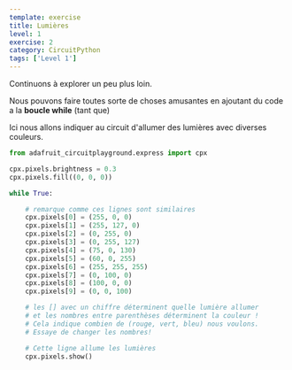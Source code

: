 ```yaml
---
template: exercise
title: Lumières
level: 1
exercise: 2
category: CircuitPython
tags: ['Level 1']
---
```


Continuons à explorer un peu plus loin.

Nous pouvons faire toutes sorte de choses amusantes en ajoutant du code a la **boucle while** (tant que)

Ici nous allons indiquer au circuit d'allumer des lumières avec diverses couleurs.

```python
from adafruit_circuitplayground.express import cpx

cpx.pixels.brightness = 0.3
cpx.pixels.fill((0, 0, 0))

while True:

    # remarque comme ces lignes sont similaires
    cpx.pixels[0] = (255, 0, 0)
    cpx.pixels[1] = (255, 127, 0)
    cpx.pixels[2] = (0, 255, 0)
    cpx.pixels[3] = (0, 255, 127)
    cpx.pixels[4] = (75, 0, 130)
    cpx.pixels[5] = (60, 0, 255)
    cpx.pixels[6] = (255, 255, 255)
    cpx.pixels[7] = (0, 100, 0)
    cpx.pixels[8] = (100, 0, 0)
    cpx.pixels[9] = (0, 0, 100)

    # les [] avec un chiffre déterminent quelle lumière allumer
    # et les nombres entre parenthèses déterminent la couleur !
    # Cela indique combien de (rouge, vert, bleu) nous voulons.
    # Essaye de changer les nombres!

    # Cette ligne allume les lumières
    cpx.pixels.show()
```
